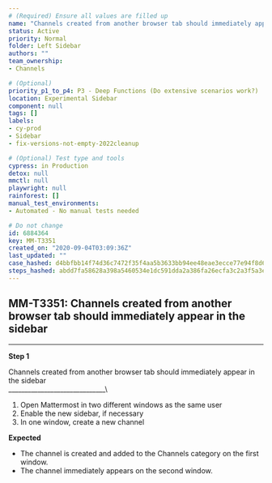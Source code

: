 ```yaml
---
# (Required) Ensure all values are filled up
name: "Channels created from another browser tab should immediately appear in the sidebar"
status: Active
priority: Normal
folder: Left Sidebar
authors: ""
team_ownership: 
- Channels

# (Optional)
priority_p1_to_p4: P3 - Deep Functions (Do extensive scenarios work?)
location: Experimental Sidebar
component: null
tags: []
labels: 
- cy-prod
- Sidebar
- fix-versions-not-empty-2022cleanup

# (Optional) Test type and tools
cypress: in Production
detox: null
mmctl: null
playwright: null
rainforest: []
manual_test_environments: 
- Automated - No manual tests needed

# Do not change
id: 6884364
key: MM-T3351
created_on: "2020-09-04T03:09:36Z"
last_updated: ""
case_hashed: d4bbfbb14f74d36c7472f35f4aa5b3633bb94ee48eae3ecce77e94f8d6808d0359d8698668c41a698c6d63e9d493296b
steps_hashed: abdd7fa58628a398a5460534e1dc591dda2a386fa26ecfa3c2a3f5a3e6010fba43cf65e996149d5488f0c95ed485853e
---
```


<!-- (Auto-generated) Based on frontmatter's "key" and "name" -->

## MM-T3351: Channels created from another browser tab should immediately appear in the sidebar

---

**Step 1**

Channels created from another browser tab should immediately appear in the sidebar\
\_\_\_\_\_\_\_\_\_\_\_\_\_\_\_\_\_\_\_\_\_\_\_\_\_\_\_\_\_\_\\

1. Open Mattermost in two different windows as the same user
2. Enable the new sidebar, if necessary
3. In one window, create a new channel

**Expected**

- The channel is created and added to the Channels category on the first window.
- The channel immediately appears on the second window.

